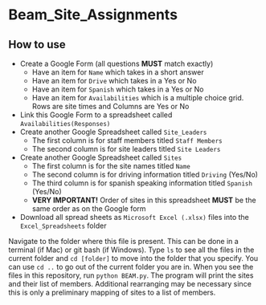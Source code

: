# Beam_Site_Assignments
## How to use
* Create a Google Form (all questions **MUST** match exactly)
  * Have an item for `Name` which takes in a short answer
  * Have an item for `Drive` which takes in a Yes or No
  * Have an item for `Spanish` which takes in a Yes or No
  * Have an item for `Availabilities` which is a multiple choice grid.  Rows are site times and Columns are Yes or No
* Link this Google Form to a spreadsheet called `Availabilities(Responses)`
* Create another Google Spreadsheet called `Site_Leaders`
  * The first column is for staff members titled `Staff Members`
  * The second column is for site leaders titled `Site Leaders`
* Create another Google Spreadsheet called `Sites`
  * The first column is for the site names titled `Name`
  * The second column is for driving information titled `Driving` (Yes/No)
  * The third column is for spanish speaking information titled `Spanish` (Yes/No)
  * **VERY IMPORTANT!** Order of sites in this spreadsheet **MUST** be the same order as on the Google form
* Download all spread sheets as `Microsoft Excel (.xlsx)` files into the `Excel_Spreadsheets` folder

Navigate to the folder where this file is present.  This can be done in a terminal (if Mac) or git bash (if Windows).  Type `ls` to see all the files in the current folder and `cd [folder]` to move into the folder that you specify.  You can use `cd ..` to go out of the current folder you are in.  When you see the files in this repository, run `python BEAM.py`.  The program will print the sites and their list of members.  Additional rearranging may be necessary since this is only a preliminary mapping of sites to a list of members.
